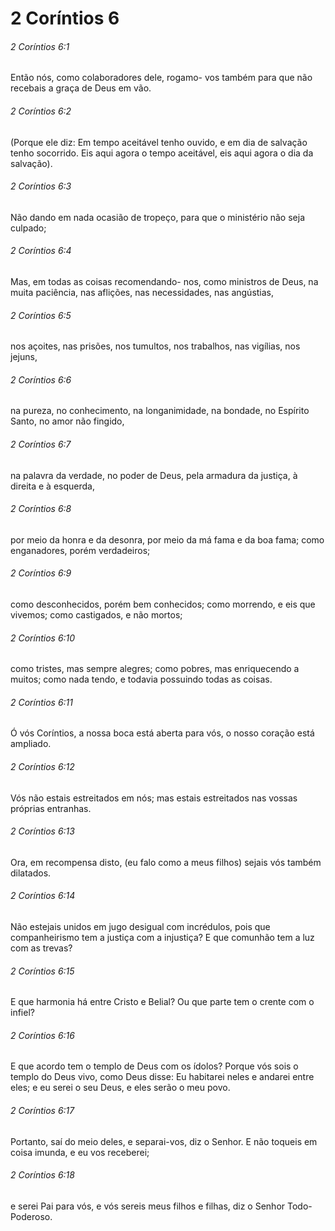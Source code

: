 # 2 Coríntios 6

###### 2 Coríntios 6:1

Então nós, como colaboradores dele, rogamo- vos também para que não recebais a graça de Deus em vão.

###### 2 Coríntios 6:2

(Porque ele diz: Em tempo aceitável tenho ouvido, e em dia de salvação tenho socorrido. Eis aqui agora o tempo aceitável, eis aqui agora o dia da salvação).

###### 2 Coríntios 6:3

Não dando em nada ocasião de tropeço, para que o ministério não seja culpado;

###### 2 Coríntios 6:4

Mas, em todas as coisas recomendando- nos, como ministros de Deus, na muita paciência, nas aflições, nas necessidades, nas angústias,

###### 2 Coríntios 6:5

nos açoites, nas prisões, nos tumultos, nos trabalhos, nas vigílias, nos jejuns,

###### 2 Coríntios 6:6

na pureza, no conhecimento, na longanimidade, na bondade, no Espírito Santo, no amor não fingido,

###### 2 Coríntios 6:7

na palavra da verdade, no poder de Deus, pela armadura da justiça, à direita e à esquerda,

###### 2 Coríntios 6:8

por meio da honra e da desonra, por meio da má fama e da boa fama; como enganadores, porém verdadeiros;

###### 2 Coríntios 6:9

como desconhecidos, porém bem conhecidos; como morrendo, e eis que vivemos; como castigados, e não mortos;

###### 2 Coríntios 6:10

como tristes, mas sempre alegres; como pobres, mas enriquecendo a muitos; como nada tendo, e todavia possuindo todas as coisas.

###### 2 Coríntios 6:11

Ó vós Coríntios, a nossa boca está aberta para vós, o nosso coração está ampliado.

###### 2 Coríntios 6:12

Vós não estais estreitados em nós; mas estais estreitados nas vossas próprias entranhas.

###### 2 Coríntios 6:13

Ora, em recompensa disto, (eu falo como a meus filhos) sejais vós também dilatados.

###### 2 Coríntios 6:14

Não estejais unidos em jugo desigual com incrédulos, pois que companheirismo tem a justiça com a injustiça? E que comunhão tem a luz com as trevas?

###### 2 Coríntios 6:15

E que harmonia há entre Cristo e Belial? Ou que parte tem o crente com o infiel?

###### 2 Coríntios 6:16

E que acordo tem o templo de Deus com os ídolos? Porque vós sois o templo do Deus vivo, como Deus disse: Eu habitarei neles e andarei entre eles; e eu serei o seu Deus, e eles serão o meu povo.

###### 2 Coríntios 6:17

Portanto, saí do meio deles, e separai-vos, diz o Senhor. E não toqueis em coisa imunda, e eu vos receberei;

###### 2 Coríntios 6:18

e serei Pai para vós, e vós sereis meus filhos e filhas, diz o Senhor Todo-Poderoso.

